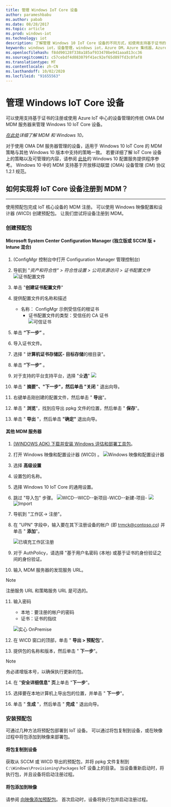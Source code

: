 ```yaml
---
title: 管理 Windows IoT Core 设备
author: parameshbabu
ms.author: pabab
ms.date: 08/28/2017
ms.topic: article
ms.prod: windows-iot
ms.technology: iot
description: 了解管理 Windows 10 IoT Core 设备的不同方式，如使用支持基于证书的注册的传统 OMA DM MDM 服务器。
keywords: windows iot，设备管理，windows iot，Azure DM，Azure 集线器，Azure IoT
ms.openlocfilehash: f8dd90128f338a185af933470be941aaa813cc36
ms.sourcegitcommit: c57cebdf4d083079f41ec92ef65d897fd3c0faf8
ms.translationtype: MT
ms.contentlocale: zh-CN
ms.lasthandoff: 10/02/2020
ms.locfileid: "91655563"
---
```

# <a name="managing-windows-iot-core-devices"></a>管理 Windows IoT Core 设备

可以使用支持基于证书的注册或使用 Azure IoT 中心的设备管理的传统 OMA DM MDM 服务器来管理 Windows 10 IoT Core 设备。  

 _[在此处](https://msdn.microsoft.com/library/windows/hardware/dn914769(v=vs.85).aspx)详细了解 MDM 和 Windows 10。_  

对于使用 OMA DM 服务器管理的设备，适用于 Windows 10 IoT Core 的 MDM 策略与其他 Windows 10 版本中支持的策略一致。 若要详细了解 IoT Core 设备上的策略以及可管理的内容，请参阅 [此处](https://aka.ms/csplist)的 Windows 10 配置服务提供程序参考。 Windows 10 中的 MDM 支持基于开放移动联盟 (OMA) 设备管理 (DM) 协议1.2.1 规范。

## <a name="how-do-i-enroll-an-iot-core-device-into-a-mdm"></a>如何实现将 IoT Core 设备注册到 MDM？
___
使用预配包完成 IoT 核心设备的 MDM 注册。 可以使用 Windows 映像配置和设计器 (WICD) 创建预配包。 让我们尝试将设备注册到 MDM。

### <a name="creating-a-provisioning-package"></a>创建预配包

#### <a name="microsoft-system-center-configuration-manager-standalone-or-sccmintune-hybrid"></a>Microsoft System Center Configuration Manager (独立版或 SCCM 版 + Intune 混合) 

1.  (ConfigMgr 控制台中打开 Configuration Manager 管理控制台) 

2. 导航到 "_资产和符合性" > 符合性设置 > 公司资源访问 > 证书配置文件_ 
    ![ 证书配置文件](../media/ManagingDevices/ConfigMgr-Certificate-Profiles.PNG)

3. 单击 "**创建证书配置文件**"

4. 提供配置文件的名称和描述
   - 名称： ConfigMgr 示例受信任的根证书
     - 证书配置文件的类型：受信任的 CA 证书  
     ![可信证书](../media/ManagingDevices/ConfigMgr-Certificate-Profiles-Wizard.png)

5. 单击 **“下一步”** 。

6. 导入证书文件。

7. 选择 " **计算机证书存储区-** **目标存储**的根目录"。

8. 单击 **“下一步”** 。

9. 对于支持的平台支持平台，选择 "全**选**" ![](../media/ManagingDevices/ConfigMgr-Certificate-Profiles-Wizard-Supported-Platforms.png)

10. 单击 " **摘要"、"下一步"，然后单击 "关闭** " 退出向导。

11. 右键单击刚创建的配置文件，然后单击 " **导出**"。

12. 单击 " **浏览**"，找到应导出 ppkg 文件的位置，然后单击 " **保存**"。

13. 单击 " **导出** "，然后单击 **"确定"** 退出向导。

#### <a name="other-mdm-servers"></a>其他 MDM 服务器

1. [ (WINDOWS ADK) 下载并安装 Windows 评估和部署工具包](https://developer.microsoft.com/windows/hardware/windows-assessment-deployment-kit)。

2. 打开 Windows 映像和配置设计器 (WICD) 。
   ![Windows 映像和配置设计器](../media/ManagingDevices/WICD-Start-Page.png)

3. 选择 **高级设置**

4. 设置包的名称。

5. 选择 Windows 10 IoT Core 的通用设置。

6. 跳过 "导入包" 步骤。
   ![WICD--WICD--新项目-WICD--新建-项目- ](../media/ManagingDevices/WICD-Advanced-Provisioning-New-Project-Details.PNG) 
    ![ ](../media/ManagingDevices/WICD-Advanced-Provisioning-New-Project-Editions.PNG) 
    ![ Import](../media/ManagingDevices/WICD-Advanced-Provisioning-New-Project-Import.PNG)

7. 导航到 "工作区-> 注册"。

8. 在 "UPN" 字段中，输入要在其下注册设备的帐户 (即 trmck@contoso.co) 并单击 " **添加**"。

   ![已填充工作区注册](../media/ManagingDevices/WICD-Workplace-Enrollments-UPN-Filled.png)

9. 对于 AuthPolicy，请选择 "基于用户名密码 (本地) 或基于证书的身份验证之间的身份验证。

10. 输入 MDM 服务器的发现服务 URL。

> [!NOTE]
> 注册服务 URL 和策略服务 URL 是可选的。

11. 输入密码  
    - 本地：要注册的帐户的密码  
    - 证书：证书的指纹
    
    ![实心 OnPremise](../media/ManagingDevices/WICD-Workplace-Enrollments-UPN-Details-Filled-Premise.png)  

12. 在 WICD 窗口的顶部，单击 " **导出 > 预配包**"。

13. 提供包的名称和版本，然后单击 " **下一步**"。 

> [!NOTE]
> 务必递增版本号，以确保执行更新的包。

14. 在 "**安全详细信息" 页**上单击 "**下一步**"。

15. 选择要在本地计算机上导出包的位置，并单击 " **下一步**"。

16. 单击 " **生成** "，然后单击 " **完成** " 退出向导。

### <a name="installing-the-provisioning-package"></a>安装预配包

可通过几种方法将预配包部署到 IoT 设备。 可以通过将包复制到设备，或在映像过程中将包添加到映像来部署包。

#### <a name="copying-package-to-device"></a>将包复制到设备

获取从 SCCM 或 WICD 导出的预配包，并将 ppkg 文件复制到 `C:\Windows\Provisioning\Packages` IoT 设备上的目录。 当设备重新启动时，将执行包，并且设备将启动注册过程。

#### <a name="adding-package-to-image"></a>将包添加到映像

请参阅 [向映像添加预配包](https://docs.microsoft.com/windows-hardware/manufacture/iot/add-a-provisioning-package-to-an-image)。 首次启动时，设备将执行包并启动注册过程。
